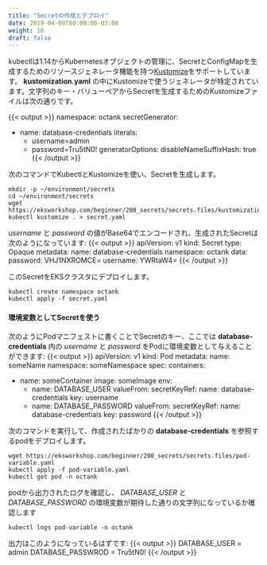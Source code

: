 ```yaml
---
title: "Secretの作成とデプロイ"
date: 2019-04-09T00:00:00-03:00
weight: 10
draft: false
---
```


<!--
Since 1.14, Kubectl supports the management of Kubernetes objects using Kustomize. [Kustomize](https://kubernetes.io/docs/tasks/manage-kubernetes-objects/kustomization/#overview-of-kustomize) provides resource Generators to create Secrets and ConfigMaps. The Kustomize generators should be specified in a **kustomization.yaml** file. A Kustomize file for generating a Secret from literal key-value pairs looks as follows:
-->
kubectlは1.14からKubernetesオブジェクトの管理に、SecretとConfigMapを生成するためのリソースジェネレータ機能を持つ[Kustomize](https://kubernetes.io/docs/tasks/manage-kubernetes-objects/kustomization/#overview-of-kustomize)をサポートしています。 **kustomization.yaml** の中にKustomizeで使うジェネレータが特定されています。文字列のキー・バリューペアからSecretを生成するためのKustomizeファイルは次の通りです。

{{< output >}}
namespace: octank
secretGenerator:
- name: database-credentials
  literals:
  - username=admin
  - password=Tru5tN0!
generatorOptions:
  disableNameSuffixHash: true
{{< /output >}}

<!--
Run the following set of commands to generate a Secret using Kubectl and Kustomize.
-->
次のコマンドでKubectlとKustomizeを使い、Secretを生成します。
```
mkdir -p ~/environment/secrets
cd ~/environment/secrets
wget https://eksworkshop.com/beginner/200_secrets/secrets.files/kustomization.yaml
kubectl kustomize . > secret.yaml
```

<!--
The generated Secret with base64 encoded value for *username* and *password* keys is as follows:
-->
*username* と *password* の値がBase64でエンコードされ、生成されたSecretは次のようになっています:
{{< output >}}
apiVersion: v1
kind: Secret
type: Opaque
metadata:
  name: database-credentials
  namespace: octank
data:
  password: VHJ1NXROMCE=
  username: YWRtaW4=
{{< /output >}}

<!--
You can now deploy this Secret to your EKS cluster.
-->
このSecretをEKSクラスタにデプロイします。
```
kubectl create namespace octank
kubectl apply -f secret.yaml
```

<!--
#### Exposing Secrets as Environment Variables
You may expose the keys, namely, *username* and *password*, in the **database-credentials** Secret to a Pod as environment variables using a Pod manifest as shown below:
-->
#### 環境変数としてSecretを使う
次のようにPodマニフェストに書くことでSecretのキー、ここでは  **database-credentials** 内の *username* と *password* をPodに環境変数として与えることができます:
{{< output >}}
apiVersion: v1
kind: Pod
metadata:
  name: someName
  namespace: someNamespace
spec:
  containers:
  - name: someContainer
    image: someImage
    env:
    - name: DATABASE_USER
      valueFrom:
        secretKeyRef:
          name: database-credentials
          key: username
    - name: DATABASE_PASSWORD
      valueFrom:
        secretKeyRef:
          name: database-credentials
          key: password 
{{< /output >}}

<!--
Run the following set of commands to deploy a pod that references the **database-credentials** Secret created above.
-->
次のコマンドを実行して、作成されたばかりの **database-credentials** を参照するpodをデプロイします。
```
wget https://eksworkshop.com/beginner/200_secrets/secrets.files/pod-variable.yaml
kubectl apply -f pod-variable.yaml
kubectl get pod -n octank
```

<!--
View the output logs from the pod to verfiy that the environment variables *DATABASE_USER* and *DATABASE_PASSWORD* have been assigned the expected literal values
-->
podから出力されたログを確認し、 *DATABASE_USER* と *DATABASE_PASSWORD* の環境変数が期待した通りの文字列になっているか確認します
```
kubectl logs pod-variable -n octank
```
<!--
The output should look as follows:
-->
出力はこのようになっているはずです:
{{< output >}}
DATABASE_USER = admin
DATABASE_PASSWROD = Tru5tN0!
{{< /output >}}
